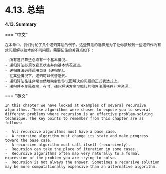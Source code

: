 # 4.13. 总结

**4.13. Summary**

=== "中文"

    在本章中，我们讨论了几个递归算法的例子。这些算法的选择是为了让你接触到一些递归作为有效问题解决技术的不同问题。需要记住的关键点如下：
    
    - 所有递归算法必须有一个基本情况。
    - 递归算法必须改变其状态并向基本情况迈进。
    - 递归算法必须调用自身（递归地）。
    - 在某些情况下，递归可以代替迭代。
    - 递归算法往往非常自然地映射到你试图解决的问题的正式表达式上。
    - 递归并不总是答案。有时，递归解决方案可能比其他算法更耗费计算资源。

=== "英文"

    In this chapter we have looked at examples of several recursive algorithms. These algorithms were chosen to expose you to several different problems where recursion is an effective problem-solving technique. The key points to remember from this chapter are as follows:
    
    -  All recursive algorithms must have a base case.
    -  A recursive algorithm must change its state and make progress toward the base case.
    -  A recursive algorithm must call itself (recursively).
    -  Recursion can take the place of iteration in some cases.
    -  Recursive algorithms often map very naturally to a formal expression of the problem you are trying to solve.
    -  Recursion is not always the answer. Sometimes a recursive solution may be more computationally expensive than an alternative algorithm.